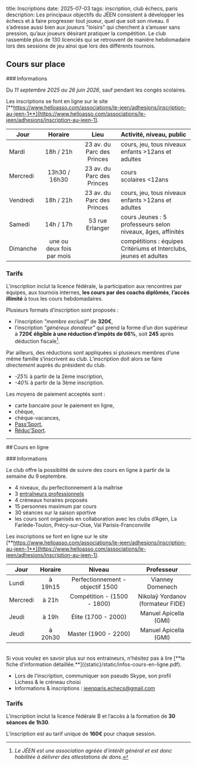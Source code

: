 title: Inscriptions
date: 2025-07-03
tags: inscription, club échecs, paris
description: Les principaux objectifs du JÉEN consistent à développer les échecs et à faire progresser tout joueur, quel que soit son niveau. Il s’adresse aussi bien aux joueurs "loisirs" qui cherchent à s’amuser sans pression, qu’aux joueurs désirant pratiquer la compétition. Le club rassemble plus de 130 licenciés qui se retrouvent de manière hebdomadaire lors des sessions de jeu ainsi que lors des différents tournois.
 

## Cours sur place

### Informations

Du *11 septembre 2025 au 26 juin 2026*, sauf pendant les congés scolaires.

Les inscriptions se font en ligne sur le site [**https://www.helloasso.com/associations/le-jeen/adhesions/inscription-au-jeen-1**](https://www.helloasso.com/associations/le-jeen/adhesions/inscription-au-jeen-1).


| Jour     | Horaire       | Lieu                                                        | Activité, niveau, public | 
| -------- |:-------------:|:-----------------------------------------------------------:|:------------------------| 
| Mardi    | 18h / 21h     | 23 av. du Parc des Princes                                  | cours, jeu, tous niveaux<br />enfants >12ans et adultes | 
| Mercredi | 13h30 / 16h30 | 23 av. du Parc des Princes                                  | cours<br />scolaires <12ans       | 
| Vendredi | 18h / 21h     | 23 av. du Parc des Princes                                  | cours, jeu, tous niveaux<br />enfants >12ans et adultes | 
| Samedi   | 14h / 17h     | 53 rue Erlanger                                             | cours Jeunes : 5 professeurs selon niveaux, âges, affinités |
| Dimanche | une ou deux fois par mois |                                                 | compétitions : équipes Critériums et Interclubs, jeunes et adultes |

### Tarifs

L’inscription inclut la licence fédérale, la participation aux rencontres par équipes, aux tournois internes, **les cours par des coachs diplômés**, **l’accès illimité** à tous les cours hebdomadaires.

Plusieurs formats d’inscription sont proposés :

- l’inscription *"membre exclusif"* de **320€**,
- l’inscription *"généreux donateur"* qui prend la forme d’un don supérieur à **720€ éligible à une réduction d’impôts de 66%**, soit **245** après déduction fiscale[^1].

Par ailleurs, des réductions sont appliquées si plusieurs membres d’une même famille s’inscrivent au club. L’inscription doit alors se faire *directement* auprès du président du club.

- *-25%* à partir de la 2ème inscription,
- *-40%* à partir de la 3ème inscription.

Les moyens de paiement acceptés sont :

- carte bancaire pour le paiement en ligne,
- chèque,
- chèque-vacances,
- [Pass’Sport](https://www.education.gouv.fr/le-pass-sport-323333),
- [Réduc’Sport](https://paris.franceolympique.com/R%C3%A9duc_Sport/).

---

## Cours en ligne

### Informations

Le club offre la possibilité de suivre des cours en ligne à partir de la semaine du 9 septembre.

- 4 niveaux, du perfectionnement à la maîtrise
- 3 [entraîneurs professionnels]({static}/static/infos-cours-en-ligne.pdf)
- 4 créneaux horaires proposés
- 15 personnes maximum par cours
- 30 séances sur la saison sportive
- les cours sont organisés en collaboration avec les clubs d’Agen, La Farlède-Toulon, Précy-sur-Oise, Val Parisis-Franconville

Les inscriptions se font en ligne sur le site [**https://www.helloasso.com/associations/le-jeen/adhesions/inscription-au-jeen-1**](https://www.helloasso.com/associations/le-jeen/adhesions/inscription-au-jeen-1).


| Jour     | Horaire      | Niveau                              | Professeur | 
| -------- |:------------:|:-----------------------------------:|:----------:| 
| Lundi    | à 19h15      | Perfectionnement - objectif 1500    | Vianney Domenech             | 
| Mercredi | à 21h        | Compétition - (1500 - 1800)         | Nikolaÿ Yordanov (formateur FIDE) | 
| Jeudi    | à 19h        | Élite (1700 - 2000)                 | Manuel Apicella (GMI)      | 
| Jeudi    | à 20h30      | Master (1900 - 2200)                | Manuel Apicella (GMI)      | 

<br />
Si vous voulez en savoir plus sur nos entraineurs, n’hésitez pas à lire [**la fiche d’information détaillée.**]({static}/static/infos-cours-en-ligne.pdf).

- Lors de l'inscription, communiquer son pseudo Skype, son profil Lichess & le créneau choisi
- Informations & inscriptions : jeenparis.echecs@gmail.com

### Tarifs

L’inscription inclut la licence fédérale B et l’accès à la formation de **30 séances de 1h30**.

L’inscription est au tarif unique de **160€** pour chaque session.

[^1]: *Le JÉEN est une association agréée d’intérêt général et est donc habilitée à délivrer des attestations de dons*.
